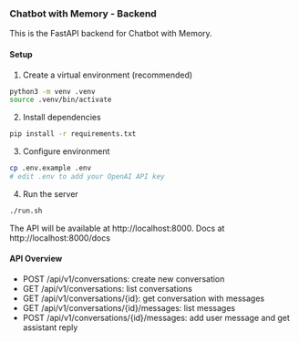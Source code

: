 ### Chatbot with Memory - Backend

This is the FastAPI backend for Chatbot with Memory.

#### Setup

1. Create a virtual environment (recommended)
```bash
python3 -m venv .venv
source .venv/bin/activate
```

2. Install dependencies
```bash
pip install -r requirements.txt
```

3. Configure environment
```bash
cp .env.example .env
# edit .env to add your OpenAI API key
```

4. Run the server
```bash
./run.sh
```

The API will be available at http://localhost:8000. Docs at http://localhost:8000/docs

#### API Overview
- POST /api/v1/conversations: create new conversation
- GET /api/v1/conversations: list conversations
- GET /api/v1/conversations/{id}: get conversation with messages
- GET /api/v1/conversations/{id}/messages: list messages
- POST /api/v1/conversations/{id}/messages: add user message and get assistant reply


